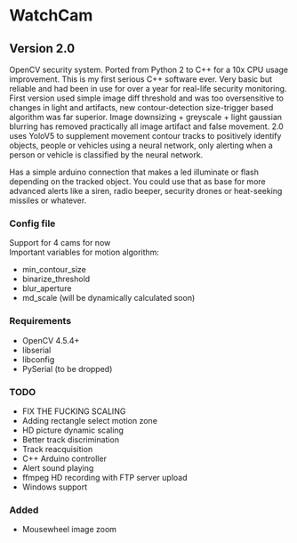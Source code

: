 # WatchCam<br>
## Version 2.0
OpenCV security system. Ported from Python 2 to C++ for a 10x CPU usage improvement. This is my first serious C++ software ever. Very basic but reliable and had been in use for over a year for real-life security monitoring. First version used simple image diff threshold and was too oversensitive to changes in light and artifacts, new contour-detection size-trigger based algorithm was far superior. Image downsizing + greyscale + light gaussian blurring has removed practically all image artifact and false movement. 2.0 uses YoloV5 to supplement movement contour tracks to positively identify objects, people or vehicles using a neural network, only alerting when a person or vehicle is classified by the neural network. 

Has a simple arduino connection that makes a led illuminate or flash depending on the tracked object. You could use that as base for more advanced alerts like a siren, radio beeper, security drones or heat-seeking missiles or whatever.

### Config file
Support for 4 cams for now<br>
Important variables for motion algorithm:
- min_contour_size
- binarize_threshold
- blur_aperture
- md_scale (will be dynamically calculated soon)

### Requirements
- OpenCV 4.5.4+
- libserial
- libconfig
- PySerial (to be dropped)

### TODO
- FIX THE FUCKING SCALING
- Adding rectangle select motion zone
- HD picture dynamic scaling
- Better track discrimination
- Track reacquisition
- C++ Arduino controller
- Alert sound playing
- ffmpeg HD recording with FTP server upload
- Windows support

### Added
- Mousewheel image zoom

